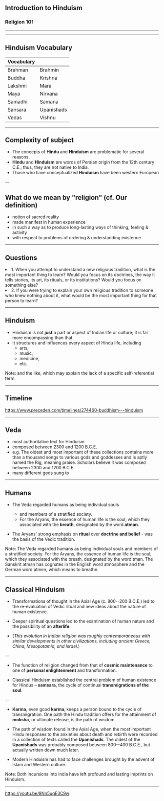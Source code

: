
## Introduction to Hinduism

### Religion 101

---


<section data-background="http://drive.google.com/uc?id=0B8ezT0-tUjVZRkVjUlFBTHIwdlk"     data-background-size="600px" style="color:red" >
</section>



---

## Hinduism Vocabulary

| Vocabulary |   |
|---------|-------|
| Brahman | Brahmin |
| Buddha | Krishna |
| Lakshmi | Mara |
| Maya | Nirvana |
| Samadhi | Samana |
| Sansara | Upanishads |
| Vedas | Vishnu |

---

## Complexity of subject

- The concepts of **Hindu** and **Hinduism** are problematic for several reasons. 
- **Hindu** and **Hinduism** are words of Persian origin from the 12th century C.E.; thus, they are not native to India.
- Those who have conceptualized **Hinduism** have been western European

--

## What do we mean by "religion" (cf. Our definition)


- notion of sacred reality
- made manifest in human experience
- in such a way as to produce long-lasting ways of thinking, feeling & activity
- with respect to problems of ordering & understanding existence


---

## Questions

<li class="fragment">1.  When you attempt to understand a new religious tradition, what is the most important thing to learn? Would you focus on its doctrines, the way it tells stories, its art, its rituals, or its institutions? Would you focus on something else? </li>


<li class="fragment">2.  If you were trying to explain your own religious tradition to someone who knew nothing about it, what would be the most important thing for that person to learn? </li>

---

## Hinduism 

- Hinduism is not **just** a part or aspect of Indian life or culture; it is far more encompassing than that. 
- It structures and influences every aspect of Hindu life, including 
	- arts, 
	- music, 
	- medicine, 
	- etc.

Note:
and the like, which may explain the lack of a specific self-referential term.


---

## Timeline

<https://www.preceden.com/timelines/274460-buddhism---hinduism>

---

## Veda

- most authoritative text for Hinduism
- composed between 2300 and 1200 B.C.E.
- e.g. The oldest and most important of these collections contains more than a thousand songs to various gods and goddesses and is aptly named the Rig, meaning praise. Scholars believe it was composed between 2300 and 1200 B.C.E.
- many different gods sung to

---

##  Humans
- The Veda regarded humans as being individual souls 
	- and members of a stratified society. 
	- For the Aryans, the essence of human life is the soul, which they associated with the **breath**, designated by the word **atman**. 
  
- The Aryans' strong emphasis on **ritual** over **doctrine and belief** - was the basis of the Vedic tradition.

Note:
The Veda regarded humans as being individual souls and members of a stratified society. For the Aryans, the essence of human life is the soul, which they associated with the breath, designated by the word tman. The Sanskrit atman has cognates in the English word atmosphere and the German word atmen, which means to breathe. 

---

## Classical Hinduism

- Transformations of thought in the Axial Age (c. 800--200 B.C.E.) led to the re-evaluation of Vedic ritual and new ideas about the nature of human existence.

- Deeper spiritual questions led to the examination of human nature and the possibility of an **afterlife**. 
- (*This evolution in Indian religion was roughly contemporaneous with similar developments in other civilizations, including ancient Greece, China, Mesopotamia, and Israel.*)

--


- The function of religion changed from that of **cosmic maintenance** to one of **personal enlightenment** and transformation.

- Classical Hinduism established the central problem of human existence for Hindus &#x2013; **samsara**, the cycle of continual **transmigrations of the soul**.


--

- **Karma**, even good **karma**, keeps a person bound to the cycle of transmigration. One path the Hindu tradition offers for the attainment of **moksha**, or ultimate release, is the path of wisdom.

- The path of wisdom found in the Axial Age, when the most important Hindu responses to the anxieties about death and rebirth were recorded in a collection of texts called the **Upanishads**. The oldest of the **Upanishads** was probably composed between 800--400 B.C.E., but actually written down much later.

- Modern Hinduism has had to face challenges brought by the advent of Islam and Western culture. 
 
Note:
Both incursions into India have left profound and lasting imprints on Hinduism.

---

<https://youtu.be/8Nn5uqE3C9w>

